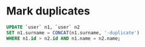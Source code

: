 # Mark duplicates

```sql
UPDATE `user` n1, `user` n2
SET n1.surname = CONCAT(n1.surname, '-duplicate')
WHERE n1.id > n2.id AND n1.name = n2.name;
```


